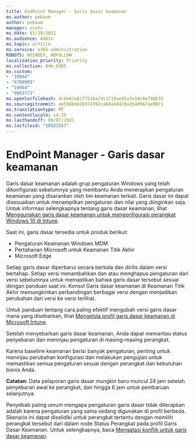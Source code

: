 ```yaml
---
title: EndPoint Manager - Garis dasar keamanan
ms.author: pebaum
author: pebaum
manager: scotv
ms.date: 03/29/2021
ms.audience: Admin
ms.topic: article
ms.service: o365-administration
ROBOTS: NOINDEX, NOFOLLOW
localization_priority: Priority
ms.collection: Adm_O365
ms.custom:
- "10084"
- "6700005"
- "10064"
- "9003771"
ms.openlocfilehash: 4c8e03a817751ba7dc1710aed5a3e19c6e79db33
ms.sourcegitcommit: ae556b6b26974392ca68a68426a2b40967ae0071
ms.translationtype: MT
ms.contentlocale: id-ID
ms.lasthandoff: 09/07/2021
ms.locfileid: "58923557"
---
```

# <a name="endpoint-manager---security-baselines"></a>EndPoint Manager - Garis dasar keamanan

Garis dasar keamanan adalah grup pengaturan Windows yang telah dikonfigurasi sebelumnya yang membantu Anda menerapkan pengaturan keamanan yang disarankan oleh tim keamanan terkait. Garis dasar ini dapat disesuaikan untuk menampilkan pengaturan dan nilai yang diinginkan saja. Untuk informasi selengkapnya tentang garis dasar keamanan, lihat [Menggunakan garis dasar keamanan untuk mengonfigurasi perangkat Windows 10 di Intune](https://docs.microsoft.com/mem/intune/protect/security-baselines).

Saat ini, garis dasar tersedia untuk produk berikut:

- Pengaturan Keamanan Windows MDM
- Pertahanan Microsoft untuk Keamanan Titik Akhir
- Microsoft Edge

Setiap garis dasar diperbarui secara berkala dan dirilis dalam versi bertahap. Setiap versi menambahkan dan atau menghapus pengaturan dari versi sebelumnya untuk memastikan bahwa garis dasar tersebut sesuai dengan panduan saat ini. Konsol Garis dasar keamanan di Keamanan Titik Akhir memungkinkan perbandingan berbagai versi dengan menjadikan perubahan dari versi ke versi terlihat.

Untuk panduan tentang cara paling efektif mengubah versi garis dasar mana yang disebarkan, lihat [Mengelola profil garis dasar keamanan di Microsoft Intune](https://docs.microsoft.com/mem/intune/protect/security-baselines-configure).

Setelah menyebarkan garis dasar keamanan, Anda dapat memantau status penyebaran dan meninjau pengaturan di masing-masing perangkat.

Karena baseline keamanan berisi banyak pengaturan, penting untuk meninjau perubahan konfigurasi dan melakukan pengujian untuk memastikan semua pengaturan sesuai dengan perangkat dan kebutuhan bisnis Anda.

**Catatan:** Data pelaporan garis dasar mungkin baru muncul 24 jam setelah penyebaran awal ke perangkat, dan hingga 6 jam untuk pembaruan selanjutnya. 

Penyebab paling umum mengapa pengaturan garis dasar tidak diterapkan adalah karena pengaturan yang sama sedang digunakan di profil berbeda. Skenario ini dapat diselidiki untuk perangkat tertentu dengan memilih perangkat tersebut dari dalam node Status Perangkat pada profil Garis Dasar Keamanan. Untuk selengkapnya, baca [Mengatasi konflik untuk garis dasar keamanan](https://docs.microsoft.com/mem/intune/protect/security-baselines-monitor#resolve-conflicts-for-security-baselines).